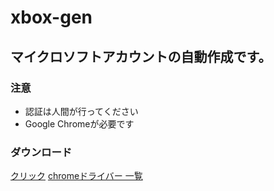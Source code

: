 # xbox-gen
<h2>マイクロソフトアカウントの自動作成です。　</h2>
<h3>注意</h3>
<ul>
  <li>認証は人間が行ってください</li>
  <li>Google Chromeが必要です</li>
</ul>
<h3>ダウンロード</h3>
<a href="https://github.com/iorin006/xbox-gen/releases/">クリック</a>
<a href="https://googlechromelabs.github.io/chrome-for-testing/">chromeドライバー 一覧</a>

